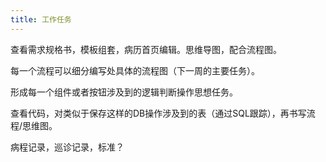 ```yaml
---
title: 工作任务
---
```


查看需求规格书，模板组套，病历首页编辑。思维导图，配合流程图。

每一个流程可以细分编写处具体的流程图（下一周的主要任务）。

形成每一个组件或者按钮涉及到的逻辑判断操作思想任务。

查看代码，对类似于保存这样的DB操作涉及到的表（通过SQL跟踪），再书写流程/思维图。

病程记录，巡诊记录，标准？
